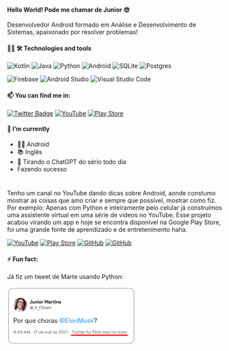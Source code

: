 #### Hello World! Pode me chamar de Junior  😎 
Desenvolvedor Android formado em Análise e Desenvolvimento de Sistemas, apaixonado por resolver problemas!

#### 👨‍💻 🛠 Technologies and tools
![Kotlin](https://img.shields.io/badge/Kotlin-%230095D5.svg?style=flat-square&logo=kotlin&logoColor=white)
![Java](https://img.shields.io/badge/Java-%23ED8B00.svg?style=flat-square&logo=java&logoColor=white)
![Python](https://img.shields.io/badge/Python-3670A0?style=flat-square&logo=python&logoColor=ffdd54)
![Android](https://img.shields.io/badge/Android-3DDC84?style=flat-square&logo=android&logoColor=white)
![SQLite](https://img.shields.io/badge/sqlite-%2307405e.svg?style=flat-square&logo=sqlite&logoColor=white)
![Postgres](https://img.shields.io/badge/postgres-%23316192.svg?style=flat-square&logo=postgresql&logoColor=white)

![Firebase](https://img.shields.io/badge/Firebase-%23039BE5.svg?style=flat-square&logo=firebase)
![Android Studio](https://img.shields.io/badge/Android%20Studio-3DDC84.svg?style=flat-square&logo=android-studio&logoColor=white)
![Visual Studio Code](https://img.shields.io/badge/Visual%20Studio%20Code-0078d7.svg?style=flat-square&logo=visual-studio-code&logoColor=white)



#### 📫 You can find me in:

[![Twitter Badge](https://img.shields.io/badge/-Twitter-1ca0f1?style=flat-square&labelColor=1ca0f1&logo=twitter&logoColor=white&link=https://twitter.com/Jr_Obom)](https://twitter.com/Jr_Obom)
[![YouTube](https://img.shields.io/badge/YouTube-%23FF0000.svg?style=flat-square&logo=YouTube&logoColor=white&link=https://www.youtube.com/paradoxo10)](https://www.youtube.com/paradoxo10)
[![Play Store](https://img.shields.io/badge/Google_Play-414141?style=flat-square&logo=google-play&logoColor=white&link=https://play.google.com/store/apps/dev?id=4872041156978653342)](https://play.google.com/store/apps/dev?id=4872041156978653342)


#### 🌱 I’m currently
- 👩‍💻 Android
- 📚 Inglês
- 🤖 Tirando o ChatGPT do sério todo dia
- Fazendo sucesso

#

Tenho um canal no YouTube dando dicas sobre Android, aonde constumo mostrar as coisas que amo criar e sempre que possível, mostrar como fiz.
Por exemplo: Apenas com Python e inteiramente pelo celular já construímos uma assistente virtual em uma série de vídeos no YouTube. Esse projeto acabou virando um app e hoje se encontra disponível na Google Play Store, foi uma grande fonte de aprendizado e de entretenimento haha.


[![YouTube](https://img.shields.io/badge/Série_YouTube-%23FF0000.svg?style=flat-square&logo=YouTube&logoColor=white&link=https://youtu.be/dyXFa1ymL-M)](https://youtu.be/dyXFa1ymL-M)
[![Play Store](https://img.shields.io/badge/Google_Play-414141?style=flat-square&logo=google-play&logoColor=white&link=https://play.google.com/store/apps/details?id=com.paradoxo.amadeus)](https://play.google.com/store/apps/details?id=com.paradoxo.amadeus)
[![GitHub](https://img.shields.io/badge/Amadeus-100000?style=flat-square&logo=github&logoColor=white&link=https://github.com/git-jr/Projeto-Amadeus-Assistente-Android)](https://github.com/git-jr/Projeto-Amadeus-Assistente-Android)
[![GitHub](https://img.shields.io/badge/IADoxo-100000?style=flat-square&logo=github&logoColor=white&link=https://github.com/git-jr/IADoxo)](https://github.com/git-jr/IADoxo)

#### ⚡ Fun fact:
Já fiz um tweet de Marte usando Python:

<a href="https://twitter.com/Jr_Obom/status/1399719461452664833"><img src="https://github.com/K6pkus/Imgs/blob/main/Tweet%20de%20Marte.png" alt="Tweet de marte" width="300"></a>
